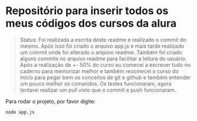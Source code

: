 # Repositório para inserir todos os meus códigos dos cursos da alura


> Status: Foi realizada a escrita deste readme e realizado o commit do mesmo. Após isso foi criado o arquivo app.js e mais tarde realizado um commit onde  foi alterado o arquivo readme. Também foi criado alguns commits no arquivo readme para facilitar a leitura do usuário. Após a realização de +- 50% do curso eu comecei a escrever tudo no caderno para memorizar melhor e também reocmecei o curso do início para pegar bem os conceitos de git e github e também entender um pouco melhor os comandos.
> Os testes funcionaram, agora tentarei realizar um pull visto que o commit e push funcionaram.

Para rodar o projeto, por favor digite:

```
node app.js
```
